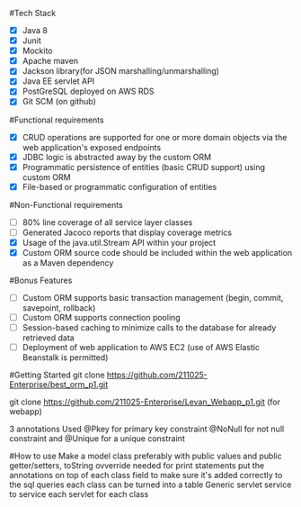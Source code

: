 #Tech Stack
- [x] Java 8
- [x] Junit
- [x] Mockito
- [x] Apache maven
- [x] Jackson library(for JSON marshalling/unmarshalling)
- [x] Java EE servlet API
- [x] PostGreSQL deployed on AWS RDS
- [x] Git SCM (on github)

#Functional requirements
- [x] CRUD operations are supported for one or more domain objects via the web application's exposed endpoints
- [x] JDBC logic is abstracted away by the custom ORM
- [x] Programmatic persistence of entities (basic CRUD support) using custom ORM
- [x] File-based or programmatic configuration of entities

#Non-Functional requirements
- [ ] 80% line coverage of all service layer classes
- [ ] Generated Jacoco reports that display coverage metrics
- [x] Usage of the java.util.Stream API within your project
- [x] Custom ORM source code should be included within the web application as a Maven dependency

#Bonus Features
-[ ] Custom ORM supports basic transaction management (begin, commit, savepoint, rollback)
-[ ] Custom ORM supports connection pooling
-[ ] Session-based caching to minimize calls to the database for already retrieved data
-[ ] Deployment of web application to AWS EC2 (use of AWS Elastic Beanstalk is permitted)

#Getting Started
git clone https://github.com/211025-Enterprise/best_orm_p1.git

git clone https://github.com/211025-Enterprise/Levan_Webapp_p1.git (for webapp)

3 annotations Used
@Pkey for primary key constraint
@NoNull for not null constraint and 
@Unique for a unique constraint

#How to use
Make a model class preferably with public values and public getter/setters, toString ovverride needed for print statements put the annotations on top of each class field to make sure it's added correctly to the sql queries each class can be turned into a table Generic servlet service to service each servlet for each class

